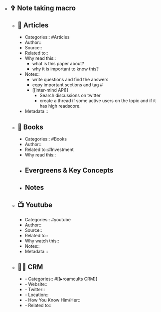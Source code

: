 - ##  ✞ Note taking macro
    - ## 📜 Articles
        - Categories:: #Articles
        - Author:: 
        - Source:: 
        - Related to::
        - Why read this::
            - what is this paper about?
            - why it is important to know this?
        - Notes::
            - write questions and find the answers
            - copy important sections and tag #
            - [[inter-mind API]]
                - Search discussions on twitter
                - create a thread if some active users on the topic and if it has high readscore.
        - Metadata ::
    - ## 📙 Books
        - Categories:: #Books
        - Author::
        - Related to::#Investment
        - Why read this::
        - ## Evergreens & Key Concepts
        - ## Notes
    - ## 📺 Youtube
        - Categories:: #youtube
        - Author:: 
        - Source::
        - Related to::
        - Why watch this:: 
        - Notes:: 
        - Metadata ::
    - ## 👯‍♀️ CRM
        - - Categories:: #[[▸roamcults CRM]]
        - - Website::
        - - Twitter::
        - - Location::
        - - How You Know Him/Her::
        - - Related to::
